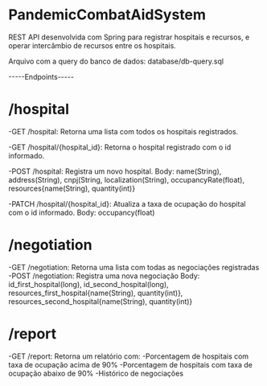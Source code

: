 # PandemicCombatAidSystem

REST API desenvolvida com Spring para registrar hospitais e recursos, e operar intercâmbio de recursos entre os hospitais.

Arquivo com a query do banco de dados: database/db-query.sql

-----Endpoints-----

# /hospital

-GET /hospital: Retorna uma lista com todos os hospitais registrados.

-GET /hospital/{hospital_id}: Retorna o hospital registrado com o id informado.

-POST /hospital: Registra um novo hospital.
                 Body: name(String), address(String), cnpj(String, localization(String), occupancyRate(float), resources{name(String), quantity(int)}
                
-PATCH /hospital/{hospital_id}: Atualiza a taxa de ocupação do hospital com o id informado.
                                Body: occupancy(float)


# /negotiation

-GET /negotiation: Retorna uma lista com todas as negociações registradas
-POST /negotiation: Registra uma nova negociação
                    Body: id_first_hospital(long), id_second_hospital(long), resources_first_hospital{name(String), quantity(int)}, resources_second_hospital{name(String), quantity(int)}


# /report

-GET /report: Retorna um relatório com:
                                       -Porcentagem de hospitais com taxa de ocupação acima de 90%
                                       -Porcentagem de hospitais com taxa de ocupação abaixo de 90%
                                       -Histórico de negociações
